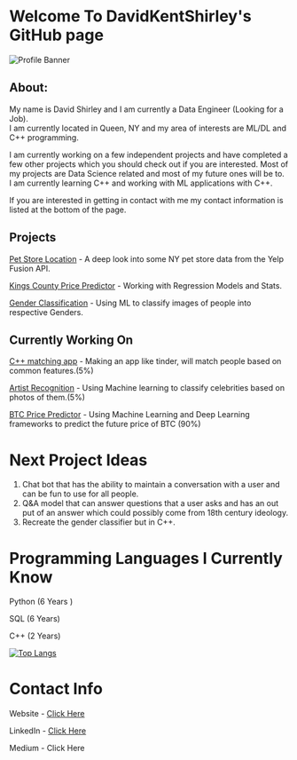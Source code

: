 # Welcome To DavidKentShirley's GitHub page

![Profile Banner](https://user-images.githubusercontent.com/81696444/123875527-d8c94680-d907-11eb-8764-96fbef13ef17.gif)




## About:
My name is David Shirley and I am currently a Data Engineer (Looking for a Job).<br>I am currently located in Queen, NY and my area of interests are ML/DL and C++ programming.<br>

I am currently working on a few independent projects and have completed a few other projects which you should check out if you are interested. Most of my projects are Data Science related and most of my future ones will be to. I am currently learning C++ and working with ML applications with C++. <br>

If you are interested in getting in contact with me my contact information is listed at the bottom of the page.

## Projects

[Pet Store Location](https://github.com/DavidKentShirley/Pet_Store_Location_Analysis) - A deep look into some NY pet store data from the Yelp Fusion API. 

[Kings County Price Predictor](https://github.com/DavidKentShirley/Kings_County_Price_Pedictor) - Working with Regression Models and Stats.

[Gender Classification](https://github.com/DavidKentShirley/Gender_Classification_ML) - Using ML to classify images of people into respective Genders.

## Currently Working On

[C++ matching app](https://github.com/DavidKentShirley/Match_Making) - Making an app like tinder, will match people based on common features.(5%)

[Artist Recognition](https://github.com/DavidKentShirley/Artist_Recognition_ML) - Using Machine learning to classify celebrities based on photos of them.(5%)

[BTC Price Predictor](https://github.com/DavidKentShirley/BTC_Price_Predictor) - Using Machine Learning and Deep Learning frameworks to predict the future price of BTC (90%)



# Next Project Ideas

1) Chat bot that has the ability to maintain a conversation with a user and can be fun to use for all people. 
2) Q&A model that can answer questions that a user asks and has an out put of an answer which could possibly come from 18th century ideology.
3) Recreate the gender classifier but in C++. 


# Programming Languages I Currently Know

Python (6 Years )

SQL (6 Years)

C++ (2 Years)



[![Top Langs](https://github-readme-stats.vercel.app/api/top-langs/?username=DavidKentShirley)](https://github.com/anuraghazra/github-readme-stats)






# Contact Info

Website - [Click Here](https://www.goldenrainfall.pw/)

LinkedIn - [Click Here](https://www.linkedin.com/in/david-shirley-0118381b3/)

Medium - Click Here

